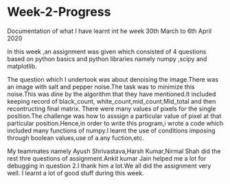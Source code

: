 # Week-2-Progress
Documentation of what I have learnt int he week 30th March to 6th April 2020 

In this week ,an assignment was given which consisted of 4 questions based on python basics and python libraries namely
numpy ,scipy and matplotlib.

The question which I undertook was about denoising the image.There was an image with salt and pepper noise.The task was to minimize this noise.This was dine by the algorithm that they have mentioned.It included keeping record of black_count, white_count,mid_count,Mid_total and then recontructing final matrix.
There were many values of pixels for the single position.The challenge was how to asssign a particular value of pixel at that
particular position.Hence,in order to write this program,i wrote a code which included many functions of numpy.I learnt the use of conditions imposing through boolean values,use of a.any fuction,etc.

My teammates namely Ayush Shrivastava,Harsh Kumar,Nirmal Shah did the rest thre questions of assignment.Ankit kumar Jain helped me a lot for debugging in question 2.I thank him a lot.We all did the assignment very well.
I learnt a lot of good stuff during this week. 
 

